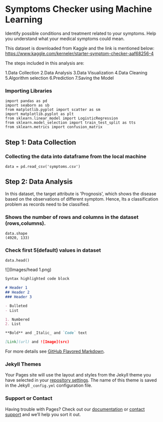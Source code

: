 # Symptoms Checker using Machine Learning
Identify possible conditions and treatment related to your symptoms. Help you understand what your medical symptoms could mean.

This dataset is downloaded from Kaggle and the link is mentioned below: https://www.kaggle.com/kerneler/starter-symptom-checker-aaf68256-4

The steps included in this analysis are:

1.Data Collection
2.Data Analysis
3.Data Visualization
4.Data Cleaning
5.Algorithm selection
6.Prediction
7.Saving the Model

### Importing Libraries
```
import pandas as pd
import seaborn as sb
from matplotlib.pyplot import scatter as sm
import matplotlib.pyplot as plt
from sklearn.linear_model import LogisticRegression
from sklearn.model_selection import train_test_split as tts
from sklearn.metrics import confusion_matrix
```

## Step 1: Data Collection

### Collecting the data into dataframe from the local machine
```
data = pd.read_csv('symptoms.csv')
```
## Step 2: Data Analysis

In this dataset, the target attribute is 'Prognosis', which shows the disease based on the observations of different symptom. Hence, Its a classification problem as records need to be classified.

### Shows the number of rows and columns in the dataset (rows,columns).
```
data.shape
(4920, 133)
```
### Check first 5(default) values in dataset
```
data.head()
```

![](Images/head 1.png)

```markdown
Syntax highlighted code block

# Header 1
## Header 2
### Header 3

- Bulleted
- List

1. Numbered
2. List

**Bold** and _Italic_ and `Code` text

[Link](url) and ![Image](src)
```

For more details see [GitHub Flavored Markdown](https://guides.github.com/features/mastering-markdown/).

### Jekyll Themes

Your Pages site will use the layout and styles from the Jekyll theme you have selected in your [repository settings](https://github.com/RishaSKarkera/MachineLearning/settings). The name of this theme is saved in the Jekyll `_config.yml` configuration file.

### Support or Contact

Having trouble with Pages? Check out our [documentation](https://docs.github.com/categories/github-pages-basics/) or [contact support](https://github.com/contact) and we’ll help you sort it out.
